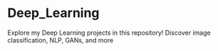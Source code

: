 # Deep_Learning
Explore my  Deep Learning projects in this repository! Discover image classification, NLP, GANs, and more
